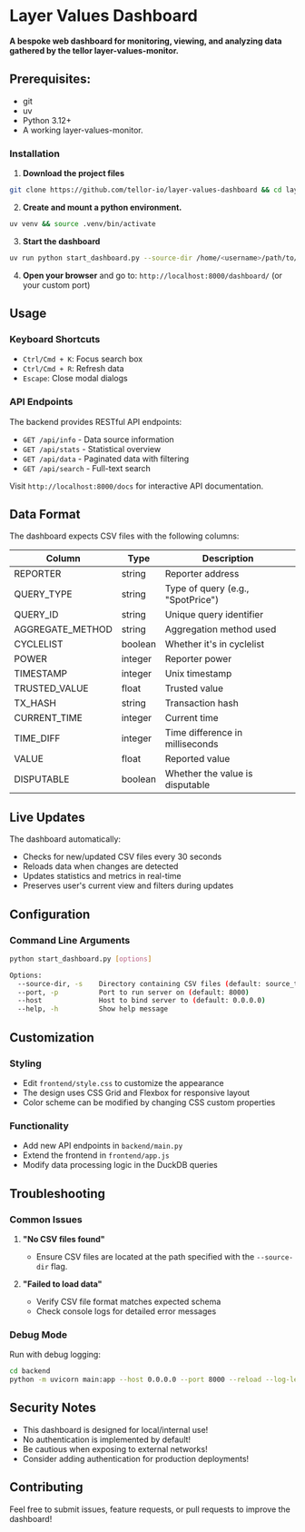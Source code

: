 # Layer Values Dashboard

   **A bespoke web dashboard for monitoring, viewing, and analyzing data gathered by the tellor layer-values-monitor.**

## Prerequisites:
- git
- uv
- Python 3.12+
- A working layer-values-monitor.

### Installation

1. **Download the project files**

```sh
git clone https://github.com/tellor-io/layer-values-dashboard && cd layer-values-dashboard
```

2. **Create and mount a python environment.**

```sh
uv venv && source .venv/bin/activate
```

3. **Start the dashboard**

```sh
uv run python start_dashboard.py --source-dir /home/<username>/path/to/layer-values-monitor/logs/ --port 8000
```

4. **Open your browser** and go to: `http://localhost:8000/dashboard/` (or your custom port)

## Usage

### Keyboard Shortcuts

- `Ctrl/Cmd + K`: Focus search box
- `Ctrl/Cmd + R`: Refresh data
- `Escape`: Close modal dialogs

### API Endpoints

The backend provides RESTful API endpoints:

- `GET /api/info` - Data source information
- `GET /api/stats` - Statistical overview
- `GET /api/data` - Paginated data with filtering
- `GET /api/search` - Full-text search

Visit `http://localhost:8000/docs` for interactive API documentation.

## Data Format

The dashboard expects CSV files with the following columns:

| Column | Type | Description |
|--------|------|-------------|
| REPORTER | string | Reporter address |
| QUERY_TYPE | string | Type of query (e.g., "SpotPrice") |
| QUERY_ID | string | Unique query identifier |
| AGGREGATE_METHOD | string | Aggregation method used |
| CYCLELIST | boolean | Whether it's in cyclelist |
| POWER | integer | Reporter power |
| TIMESTAMP | integer | Unix timestamp |
| TRUSTED_VALUE | float | Trusted value |
| TX_HASH | string | Transaction hash |
| CURRENT_TIME | integer | Current time |
| TIME_DIFF | integer | Time difference in milliseconds |
| VALUE | float | Reported value |
| DISPUTABLE | boolean | Whether the value is disputable |

## Live Updates

The dashboard automatically:
- Checks for new/updated CSV files every 30 seconds
- Reloads data when changes are detected
- Updates statistics and metrics in real-time
- Preserves user's current view and filters during updates

## Configuration

### Command Line Arguments

```bash
python start_dashboard.py [options]

Options:
  --source-dir, -s    Directory containing CSV files (default: source_tables)
  --port, -p          Port to run server on (default: 8000)
  --host              Host to bind server to (default: 0.0.0.0)
  --help, -h          Show help message
```

## Customization

### Styling
- Edit `frontend/style.css` to customize the appearance
- The design uses CSS Grid and Flexbox for responsive layout
- Color scheme can be modified by changing CSS custom properties

### Functionality
- Add new API endpoints in `backend/main.py`
- Extend the frontend in `frontend/app.js`
- Modify data processing logic in the DuckDB queries

## Troubleshooting

### Common Issues

1. **"No CSV files found"**
   - Ensure CSV files are located at the path specified with the `--source-dir` flag.

2. **"Failed to load data"**
   - Verify CSV file format matches expected schema
   - Check console logs for detailed error messages

### Debug Mode

Run with debug logging:
```bash
cd backend
python -m uvicorn main:app --host 0.0.0.0 --port 8000 --reload --log-level debug
```

## Security Notes

- This dashboard is designed for local/internal use!
- No authentication is implemented by default!
- Be cautious when exposing to external networks!
- Consider adding authentication for production deployments!

## Contributing

Feel free to submit issues, feature requests, or pull requests to improve the dashboard!